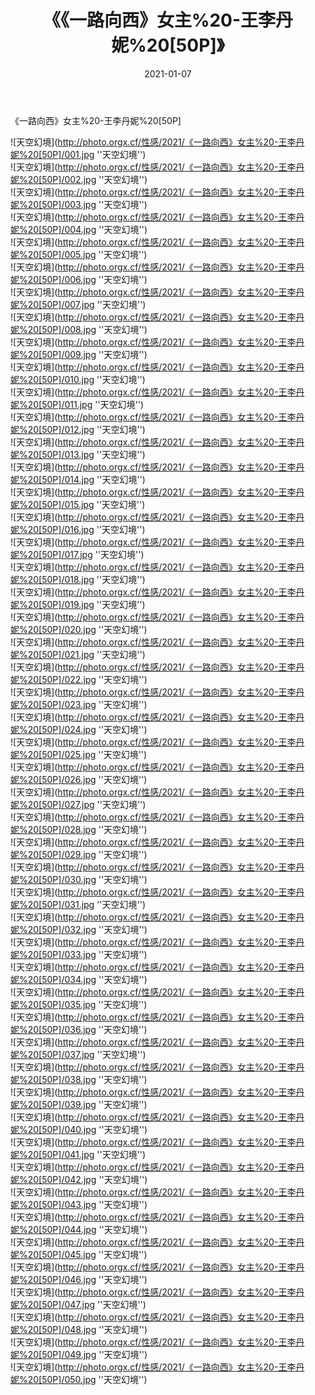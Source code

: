 ﻿---
layout: post
title: 《《一路向西》女主%20-王李丹妮%20[50P]》
date: 2021-01-07
img: http://photo.orgx.cf/性感/2021/《一路向西》女主%20-王李丹妮%20[50P]/000.jpg
tags: [美女,性感,泳衣]
---

《一路向西》女主%20-王李丹妮%20[50P]



![天空幻境](http://photo.orgx.cf/性感/2021/《一路向西》女主%20-王李丹妮%20[50P]/001.jpg ''天空幻境'')<br>
![天空幻境](http://photo.orgx.cf/性感/2021/《一路向西》女主%20-王李丹妮%20[50P]/002.jpg ''天空幻境'')<br>
![天空幻境](http://photo.orgx.cf/性感/2021/《一路向西》女主%20-王李丹妮%20[50P]/003.jpg ''天空幻境'')<br>
![天空幻境](http://photo.orgx.cf/性感/2021/《一路向西》女主%20-王李丹妮%20[50P]/004.jpg ''天空幻境'')<br>
![天空幻境](http://photo.orgx.cf/性感/2021/《一路向西》女主%20-王李丹妮%20[50P]/005.jpg ''天空幻境'')<br>
![天空幻境](http://photo.orgx.cf/性感/2021/《一路向西》女主%20-王李丹妮%20[50P]/006.jpg ''天空幻境'')<br>
![天空幻境](http://photo.orgx.cf/性感/2021/《一路向西》女主%20-王李丹妮%20[50P]/007.jpg ''天空幻境'')<br>
![天空幻境](http://photo.orgx.cf/性感/2021/《一路向西》女主%20-王李丹妮%20[50P]/008.jpg ''天空幻境'')<br>
![天空幻境](http://photo.orgx.cf/性感/2021/《一路向西》女主%20-王李丹妮%20[50P]/009.jpg ''天空幻境'')<br>
![天空幻境](http://photo.orgx.cf/性感/2021/《一路向西》女主%20-王李丹妮%20[50P]/010.jpg ''天空幻境'')<br>
![天空幻境](http://photo.orgx.cf/性感/2021/《一路向西》女主%20-王李丹妮%20[50P]/011.jpg ''天空幻境'')<br>
![天空幻境](http://photo.orgx.cf/性感/2021/《一路向西》女主%20-王李丹妮%20[50P]/012.jpg ''天空幻境'')<br>
![天空幻境](http://photo.orgx.cf/性感/2021/《一路向西》女主%20-王李丹妮%20[50P]/013.jpg ''天空幻境'')<br>
![天空幻境](http://photo.orgx.cf/性感/2021/《一路向西》女主%20-王李丹妮%20[50P]/014.jpg ''天空幻境'')<br>
![天空幻境](http://photo.orgx.cf/性感/2021/《一路向西》女主%20-王李丹妮%20[50P]/015.jpg ''天空幻境'')<br>
![天空幻境](http://photo.orgx.cf/性感/2021/《一路向西》女主%20-王李丹妮%20[50P]/016.jpg ''天空幻境'')<br>
![天空幻境](http://photo.orgx.cf/性感/2021/《一路向西》女主%20-王李丹妮%20[50P]/017.jpg ''天空幻境'')<br>
![天空幻境](http://photo.orgx.cf/性感/2021/《一路向西》女主%20-王李丹妮%20[50P]/018.jpg ''天空幻境'')<br>
![天空幻境](http://photo.orgx.cf/性感/2021/《一路向西》女主%20-王李丹妮%20[50P]/019.jpg ''天空幻境'')<br>
![天空幻境](http://photo.orgx.cf/性感/2021/《一路向西》女主%20-王李丹妮%20[50P]/020.jpg ''天空幻境'')<br>
![天空幻境](http://photo.orgx.cf/性感/2021/《一路向西》女主%20-王李丹妮%20[50P]/021.jpg ''天空幻境'')<br>
![天空幻境](http://photo.orgx.cf/性感/2021/《一路向西》女主%20-王李丹妮%20[50P]/022.jpg ''天空幻境'')<br>
![天空幻境](http://photo.orgx.cf/性感/2021/《一路向西》女主%20-王李丹妮%20[50P]/023.jpg ''天空幻境'')<br>
![天空幻境](http://photo.orgx.cf/性感/2021/《一路向西》女主%20-王李丹妮%20[50P]/024.jpg ''天空幻境'')<br>
![天空幻境](http://photo.orgx.cf/性感/2021/《一路向西》女主%20-王李丹妮%20[50P]/025.jpg ''天空幻境'')<br>
![天空幻境](http://photo.orgx.cf/性感/2021/《一路向西》女主%20-王李丹妮%20[50P]/026.jpg ''天空幻境'')<br>
![天空幻境](http://photo.orgx.cf/性感/2021/《一路向西》女主%20-王李丹妮%20[50P]/027.jpg ''天空幻境'')<br>
![天空幻境](http://photo.orgx.cf/性感/2021/《一路向西》女主%20-王李丹妮%20[50P]/028.jpg ''天空幻境'')<br>
![天空幻境](http://photo.orgx.cf/性感/2021/《一路向西》女主%20-王李丹妮%20[50P]/029.jpg ''天空幻境'')<br>
![天空幻境](http://photo.orgx.cf/性感/2021/《一路向西》女主%20-王李丹妮%20[50P]/030.jpg ''天空幻境'')<br>
![天空幻境](http://photo.orgx.cf/性感/2021/《一路向西》女主%20-王李丹妮%20[50P]/031.jpg ''天空幻境'')<br>
![天空幻境](http://photo.orgx.cf/性感/2021/《一路向西》女主%20-王李丹妮%20[50P]/032.jpg ''天空幻境'')<br>
![天空幻境](http://photo.orgx.cf/性感/2021/《一路向西》女主%20-王李丹妮%20[50P]/033.jpg ''天空幻境'')<br>
![天空幻境](http://photo.orgx.cf/性感/2021/《一路向西》女主%20-王李丹妮%20[50P]/034.jpg ''天空幻境'')<br>
![天空幻境](http://photo.orgx.cf/性感/2021/《一路向西》女主%20-王李丹妮%20[50P]/035.jpg ''天空幻境'')<br>
![天空幻境](http://photo.orgx.cf/性感/2021/《一路向西》女主%20-王李丹妮%20[50P]/036.jpg ''天空幻境'')<br>
![天空幻境](http://photo.orgx.cf/性感/2021/《一路向西》女主%20-王李丹妮%20[50P]/037.jpg ''天空幻境'')<br>
![天空幻境](http://photo.orgx.cf/性感/2021/《一路向西》女主%20-王李丹妮%20[50P]/038.jpg ''天空幻境'')<br>
![天空幻境](http://photo.orgx.cf/性感/2021/《一路向西》女主%20-王李丹妮%20[50P]/039.jpg ''天空幻境'')<br>
![天空幻境](http://photo.orgx.cf/性感/2021/《一路向西》女主%20-王李丹妮%20[50P]/040.jpg ''天空幻境'')<br>
![天空幻境](http://photo.orgx.cf/性感/2021/《一路向西》女主%20-王李丹妮%20[50P]/041.jpg ''天空幻境'')<br>
![天空幻境](http://photo.orgx.cf/性感/2021/《一路向西》女主%20-王李丹妮%20[50P]/042.jpg ''天空幻境'')<br>
![天空幻境](http://photo.orgx.cf/性感/2021/《一路向西》女主%20-王李丹妮%20[50P]/043.jpg ''天空幻境'')<br>
![天空幻境](http://photo.orgx.cf/性感/2021/《一路向西》女主%20-王李丹妮%20[50P]/044.jpg ''天空幻境'')<br>
![天空幻境](http://photo.orgx.cf/性感/2021/《一路向西》女主%20-王李丹妮%20[50P]/045.jpg ''天空幻境'')<br>
![天空幻境](http://photo.orgx.cf/性感/2021/《一路向西》女主%20-王李丹妮%20[50P]/046.jpg ''天空幻境'')<br>
![天空幻境](http://photo.orgx.cf/性感/2021/《一路向西》女主%20-王李丹妮%20[50P]/047.jpg ''天空幻境'')<br>
![天空幻境](http://photo.orgx.cf/性感/2021/《一路向西》女主%20-王李丹妮%20[50P]/048.jpg ''天空幻境'')<br>
![天空幻境](http://photo.orgx.cf/性感/2021/《一路向西》女主%20-王李丹妮%20[50P]/049.jpg ''天空幻境'')<br>
![天空幻境](http://photo.orgx.cf/性感/2021/《一路向西》女主%20-王李丹妮%20[50P]/050.jpg ''天空幻境'')<br>